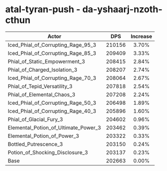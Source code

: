 # atal-tyran-push - da-yshaarj-nzoth-cthun
| Actor | DPS | Increase |
|---|:---:|:---:|
|Iced_Phial_of_Corrupting_Rage_95_3|210156|3.70%|
|Iced_Phial_of_Corrupting_Rage_85_3|209409|3.33%|
|Phial_of_Static_Empowerment_3|208415|2.84%|
|Phial_of_Charged_Isolation_3|208207|2.74%|
|Iced_Phial_of_Corrupting_Rage_70_3|208064|2.67%|
|Phial_of_Tepid_Versatility_3|207818|2.54%|
|Phial_of_Elemental_Chaos_3|207208|2.24%|
|Iced_Phial_of_Corrupting_Rage_50_3|206498|1.89%|
|Iced_Phial_of_Corrupting_Rage_40_3|205896|1.60%|
|Phial_of_Glacial_Fury_3|204602|0.96%|
|Elemental_Potion_of_Ultimate_Power_3|203462|0.39%|
|Elemental_Potion_of_Power_3|203322|0.33%|
|Bottled_Putrescence_3|203150|0.24%|
|Potion_of_Shocking_Disclosure_3|203137|0.23%|
|Base|202663|0.00%|
